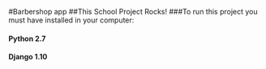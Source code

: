 #Barbershop app
##This School Project Rocks!
###To run this project you must have installed in your computer: 
#### Python  2.7
#### Django 1.10
